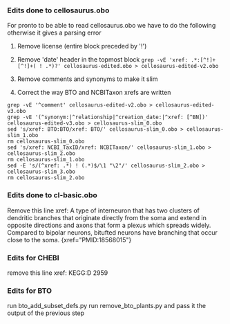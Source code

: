 ### Edits done to cellosaurus.obo

For pronto to be able to read cellosaurus.obo we have to do the following
otherwise it gives a parsing error
1. Remove license (entire block preceded by '!')
2. Remove 'date' header in the topmost block
`grep -vE 'xref: .*:[^!]+ [^!]+( ! .*)?' cellosaurus-edited.obo > cellosaurus-edited-v2.obo`

3. Remove comments and synonyms to make it slim
4. Correct the way BTO and NCBITaxon xrefs are written
```
grep -vE '^comment' cellosaurus-edited-v2.obo > cellosaurus-edited-v3.obo
grep -vE '(^synonym:|^relationship|^creation_date:|^xref: [^BN])' cellosaurus-edited-v3.obo > cellosaurus-slim_0.obo
sed 's/xref: BTO:BTO/xref: BTO/' cellosaurus-slim_0.obo > cellosaurus-slim_1.obo
rm cellosaurus-slim_0.obo
sed 's/xref: NCBI_TaxID/xref: NCBITaxon/' cellosaurus-slim_1.obo > cellosaurus-slim_2.obo
rm cellosaurus-slim_1.obo
sed -E 's/(^xref: .*) ! (.*)$/\1 "\2"/' cellosaurus-slim_2.obo > cellosaurus-slim_3.obo
rm cellosaurus-slim_2.obo
```

### Edits done to cl-basic.obo
Remove this line
xref: A type of interneuron that has two clusters of dendritic branches that originate directly from the soma and extend in opposite directions and axons that form a plexus which spreads widely. Compared to bipolar neurons\, bitufted neurons have branching that occur close to the soma. {xref="PMID:18568015"}

### Edits for CHEBI
remove this line
xref: KEGG:D 2959 

### Edits for BTO
run bto_add_subset_defs.py
run remove_bto_plants.py and pass it the output of the previous step
